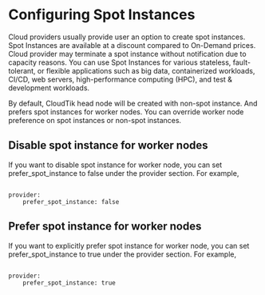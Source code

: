 # Configuring Spot Instances
Cloud providers usually provide user an option to create spot instances.
Spot Instances are available at a discount compared to On-Demand prices. Cloud provider may terminate a spot instance without notification due to capacity reasons.
You can use Spot Instances for various stateless, fault-tolerant, or flexible applications such as big data, containerized workloads, CI/CD, web servers, high-performance computing (HPC), and test & development workloads.

By default, CloudTik head node will be created with non-spot instance.
And prefers spot instances for worker nodes.
You can override worker node preference on spot instances or non-spot instances.

## Disable spot instance for worker nodes
If you want to disable spot instance for worker node, you can set prefer_spot_instance to false
under the provider section. For example,

```buildoutcfg

provider:
    prefer_spot_instance: false
```

## Prefer spot instance for worker nodes
If you want to explicitly prefer spot instance for worker node, you can set prefer_spot_instance to true
under the provider section. For example,

```buildoutcfg

provider:
    prefer_spot_instance: true
```
